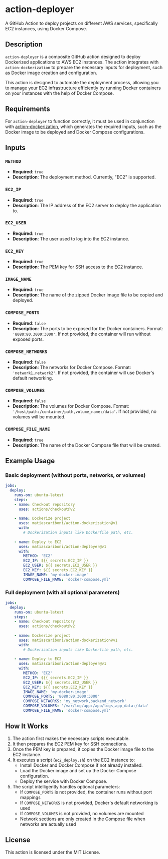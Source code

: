 # action-deployer

A GitHub Action to deploy projects on different AWS services, specifically EC2 instances, using Docker Compose.

## Description

`action-deployer` is a composite GitHub action designed to deploy Dockerized applications to AWS EC2 instances. The action integrates with `action-dockerization` to prepare the necessary inputs for deployment, such as Docker image creation and configuration.

This action is designed to automate the deployment process, allowing you to manage your EC2 infrastructure efficiently by running Docker containers on your instances with the help of Docker Compose.

## Requirements

For `action-deployer` to function correctly, it must be used in conjunction with [action-dockerization](https://github.com/matiascariboni/action-dockerization), which generates the required inputs, such as the Docker image to be deployed and Docker Compose configurations.

## Inputs

### `METHOD`
- **Required**: `true`
- **Description**: The deployment method. Currently, "EC2" is supported.

### `EC2_IP`
- **Required**: `true`
- **Description**: The IP address of the EC2 server to deploy the application to.

### `EC2_USER`
- **Required**: `true`
- **Description**: The user used to log into the EC2 instance.

### `EC2_KEY`
- **Required**: `true`
- **Description**: The PEM key for SSH access to the EC2 instance.

### `IMAGE_NAME`
- **Required**: `true`
- **Description**: The name of the zipped Docker image file to be copied and deployed.

### `COMPOSE_PORTS`
- **Required**: `false`
- **Description**: The ports to be exposed for the Docker containers. Format: `'8080:80,3000:3000'`. If not provided, the container will run without exposed ports.

### `COMPOSE_NETWORKS`
- **Required**: `false`
- **Description**: The networks for Docker Compose. Format: `'network1,network2'`. If not provided, the container will use Docker's default networking.

### `COMPOSE_VOLUMES`
- **Required**: `false`
- **Description**: The volumes for Docker Compose. Format: `'/host/path:/container/path,volume_name:/data'`. If not provided, no volumes will be mounted.

### `COMPOSE_FILE_NAME`
- **Required**: `true`
- **Description**: The name of the Docker Compose file that will be created.

## Example Usage

### Basic deployment (without ports, networks, or volumes)

```yaml
jobs:
  deploy:
    runs-on: ubuntu-latest
    steps:
    - name: Checkout repository
      uses: actions/checkout@v2
    
    - name: Dockerize project
      uses: matiascariboni/action-dockerization@v1
      with:
        # Dockerization inputs like Dockerfile path, etc.
    
    - name: Deploy to EC2
      uses: matiascariboni/action-deployer@v1
      with:
        METHOD: 'EC2'
        EC2_IP: ${{ secrets.EC2_IP }}
        EC2_USER: ${{ secrets.EC2_USER }}
        EC2_KEY: ${{ secrets.EC2_KEY }}
        IMAGE_NAME: 'my-docker-image'
        COMPOSE_FILE_NAME: 'docker-compose.yml'
```

### Full deployment (with all optional parameters)

```yaml
jobs:
  deploy:
    runs-on: ubuntu-latest
    steps:
    - name: Checkout repository
      uses: actions/checkout@v2
    
    - name: Dockerize project
      uses: matiascariboni/action-dockerization@v1
      with:
        # Dockerization inputs like Dockerfile path, etc.
    
    - name: Deploy to EC2
      uses: matiascariboni/action-deployer@v1
      with:
        METHOD: 'EC2'
        EC2_IP: ${{ secrets.EC2_IP }}
        EC2_USER: ${{ secrets.EC2_USER }}
        EC2_KEY: ${{ secrets.EC2_KEY }}
        IMAGE_NAME: 'my-docker-image'
        COMPOSE_PORTS: '8080:80,3000:3000'
        COMPOSE_NETWORKS: 'my_network,backend_network'
        COMPOSE_VOLUMES: '/var/log/app:/app/logs,app_data:/data'
        COMPOSE_FILE_NAME: 'docker-compose.yml'
```

## How It Works

1. The action first makes the necessary scripts executable.
2. It then prepares the EC2 PEM key for SSH connections.
3. Once the PEM key is prepared, it copies the Docker image file to the EC2 instance.
4. It executes a script (`ec2_deploy.sh`) on the EC2 instance to:
   - Install Docker and Docker Compose if not already installed.
   - Load the Docker image and set up the Docker Compose configuration.
   - Deploy the service with Docker Compose.
5. The script intelligently handles optional parameters:
   - If `COMPOSE_PORTS` is not provided, the container runs without port mappings
   - If `COMPOSE_NETWORKS` is not provided, Docker's default networking is used
   - If `COMPOSE_VOLUMES` is not provided, no volumes are mounted
   - Network sections are only created in the Compose file when networks are actually used

## License

This action is licensed under the MIT License.